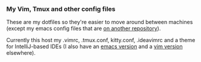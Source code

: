 ### My Vim, Tmux and other config files

These are my dotfiles so they're easier to move around between machines 
(except my emacs config files that are [on another repository](https://github.com/juanjux/emacs-dotfiles)).

Currently this host my .vimrc, .tmux.conf, kitty.conf, .ideavimrc and a theme for IntelliJ-based IDEs (I
also have an [emacs version](https://github.com/juanjux/emacs-professional-theme) and a 
[vim version](https://github.com/juanjux/professional_jjux) 
elsewhere).
